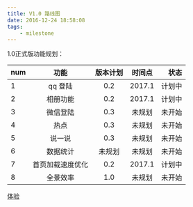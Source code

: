 ```yaml
---
title: V1.0 路线图
date: 2016-12-24 18:58:08
tags: 
    - milestone
---
```


1.0正式版功能规划：

| num  | 功能                         | 版本计划  |  时间点   |  状态|
| -----|:----------------------------:|:--------:|:----------:|---:|
|1 | qq 登陆| 0.2| 2017.1| 计划中|
|2 | 相册功能| 0.2| 2017.1| 计划中|
|3 |  微信登陆| 0.3| 未规划| 未开始|
|4 | 热点 | 0.3 | 未规划| 未开始
|5 | 说一说 | 0.3 | 未规划| 未开始|
|6 | 数据统计| 未规划| 未规划| 未开始|
|7 | 首页加载速度优化| 0.2 | 2017.1|计划中|
|8 | 全景效率 | 1.0 | 未规划| 未开始|

[体验](https://www.union.earth.com)